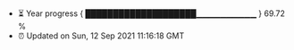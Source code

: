 - ⏳ Year progress { ████████████████████▁▁▁▁▁▁▁▁▁▁ } 69.72 %
- ⏰ Updated on Sun, 12 Sep 2021 11:16:18 GMT

